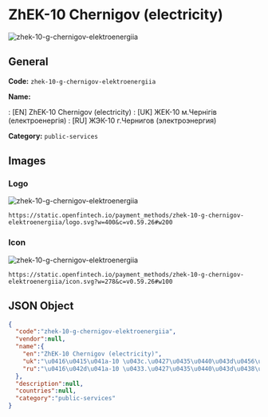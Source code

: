 
# ZhEK-10 Chernigov (electricity) 
![zhek-10-g-chernigov-elektroenergiia](https://static.openfintech.io/payment_methods/zhek-10-g-chernigov-elektroenergiia/logo.svg?w=400&c=v0.59.26#w200)  

## General 
**Code:** `zhek-10-g-chernigov-elektroenergiia` 
 
**Name:** 
 
:	[EN] ZhEK-10 Chernigov (electricity) 
:	[UK] ЖЕК-10 м.Чернігів (електроенергія) 
:	[RU] ЖЭК-10 г.Чернигов (электроэнергия) 
 
**Category:** `public-services` 
 

## Images 

### Logo 
![zhek-10-g-chernigov-elektroenergiia](https://static.openfintech.io/payment_methods/zhek-10-g-chernigov-elektroenergiia/logo.svg?w=400&c=v0.59.26#w200)  

```
https://static.openfintech.io/payment_methods/zhek-10-g-chernigov-elektroenergiia/logo.svg?w=400&c=v0.59.26#w200
```  

### Icon 
![zhek-10-g-chernigov-elektroenergiia](https://static.openfintech.io/payment_methods/zhek-10-g-chernigov-elektroenergiia/icon.svg?w=278&c=v0.59.26#w100)  

```
https://static.openfintech.io/payment_methods/zhek-10-g-chernigov-elektroenergiia/icon.svg?w=278&c=v0.59.26#w100
```  

## JSON Object 

```json
{
  "code":"zhek-10-g-chernigov-elektroenergiia",
  "vendor":null,
  "name":{
    "en":"ZhEK-10 Chernigov (electricity)",
    "uk":"\u0416\u0415\u041a-10 \u043c.\u0427\u0435\u0440\u043d\u0456\u0433\u0456\u0432 (\u0435\u043b\u0435\u043a\u0442\u0440\u043e\u0435\u043d\u0435\u0440\u0433\u0456\u044f)",
    "ru":"\u0416\u042d\u041a-10 \u0433.\u0427\u0435\u0440\u043d\u0438\u0433\u043e\u0432 (\u044d\u043b\u0435\u043a\u0442\u0440\u043e\u044d\u043d\u0435\u0440\u0433\u0438\u044f)"
  },
  "description":null,
  "countries":null,
  "category":"public-services"
}
```  
